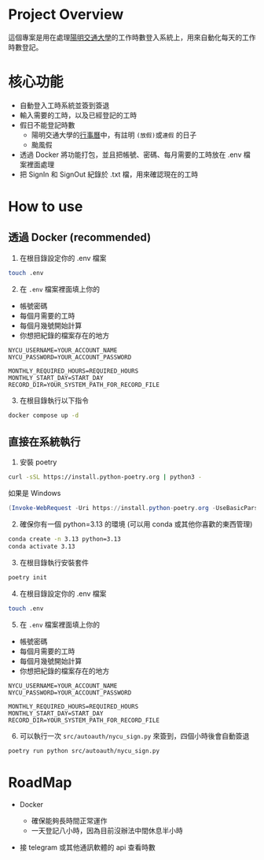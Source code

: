 # Project Overview
這個專案是用在處理[陽明交通大學](https://portal.nycu.edu.tw/)的工作時數登入系統上，用來自動化每天的工作時數登記。

# 核心功能
- 自動登入工時系統並簽到簽退
- 輸入需要的工時，以及已經登記的工時
- 假日不能登記時數
  - 陽明交通大學的[行事曆](https://www.nycu.edu.tw/nycu/ch/app/artwebsite/view?module=artwebsite&id=476&serno=49696c0f-84e8-4b92-8d34-a43a32e8d642)中，有註明 `(放假)`或`連假` 的日子
  - 颱風假
- 透過 Docker 將功能打包，並且把帳號、密碼、每月需要的工時放在 .env 檔案裡面處理
- 把 SignIn 和 SignOut 紀錄於 .txt 檔，用來確認現在的工時

# How to use

## 透過 Docker (recommended)

1. 在根目錄設定你的 .env 檔案
```bash
touch .env
```

2. 在 `.env` 檔案裡面填上你的
- 帳號密碼
- 每個月需要的工時
- 每個月幾號開始計算
- 你想把紀錄的檔案存在的地方

```
NYCU_USERNAME=YOUR_ACCOUNT_NAME
NYCU_PASSWORD=YOUR_ACCOUNT_PASSWORD

MONTHLY_REQUIRED_HOURS=REQUIRED_HOURS
MONTHLY_START_DAY=START_DAY
RECORD_DIR=YOUR_SYSTEM_PATH_FOR_RECORD_FILE
```

3. 在根目錄執行以下指令
```bash
docker compose up -d
```

## 直接在系統執行
1. 安裝 poetry
```bash
curl -sSL https://install.python-poetry.org | python3 -
```

如果是 Windows
```powershell
(Invoke-WebRequest -Uri https://install.python-poetry.org -UseBasicParsing).Content | py -
```

2. 確保你有一個 python=3.13 的環境 (可以用 conda 或其他你喜歡的東西管理)
```bash
conda create -n 3.13 python=3.13
conda activate 3.13
```

3. 在根目錄執行安裝套件
```bash
poetry init
```

4. 在根目錄設定你的 .env 檔案
```bash
touch .env
```

5. 在 `.env` 檔案裡面填上你的
- 帳號密碼
- 每個月需要的工時
- 每個月幾號開始計算
- 你想把紀錄的檔案存在的地方

```
NYCU_USERNAME=YOUR_ACCOUNT_NAME
NYCU_PASSWORD=YOUR_ACCOUNT_PASSWORD

MONTHLY_REQUIRED_HOURS=REQUIRED_HOURS
MONTHLY_START_DAY=START_DAY
RECORD_DIR=YOUR_SYSTEM_PATH_FOR_RECORD_FILE
```

6. 可以執行一次 `src/autoauth/nycu_sign.py` 來簽到，四個小時後會自動簽退
```bash
poetry run python src/autoauth/nycu_sign.py
```

# RoadMap
- Docker
  - 確保能夠長時間正常運作
  - 一天登記八小時，因為目前沒辦法中間休息半小時

- 接 telegram 或其他通訊軟體的 api 查看時數

